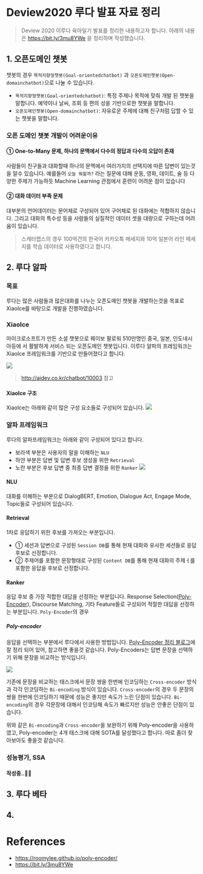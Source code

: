 # Deview2020 루다 발표 자료 정리
> Deview 2020 이루다 육아일기 발표를 정리한 내용하고자 합니다. 아래의 내용은 https://bit.ly/3mu8YWe 을 정리하며 작성했습니다. 

## 1. 오픈도메인 챗봇
챗봇의 경우 `목적지향형챗봇(Goal-orientedchatbot)` 과 `오픈도메인챗봇(Open-domainchatbot)`으로 나눌 수 있습니다.
- `목적지향형챗봇(Goal-orientedchatbot)`: 특정 주제나 목적에 맞춰 개발 된 챗봇을 말합니다. 예약이나 날씨, 조회 등 편의 성을 기반으로한 챗봇을 말합니다.
- `오픈도메인챗봇(Open-domainchatbot)`: 자유로운 주제에 대해 친구처럼 답할 수 있는 챗봇을 말합니다. 

### 오픈 도메인 챗봇 개발이 어려운이유
#### ① One-to-Many 문제, 하나의 문맥에서 다수의 정답과 다수의 오답이 존재
사람들이 친구들과 대화할때 하나의 문맥에서 여러가지의 선택지에 따른 답변이 있는것을 알수 있습니다. 예를들어 `오늘 뭐할까?` 라는 질문에 대해 운동, 영화, 데이트, 술 등 다양한 주제가 가능하듯 Machine Learning 관점에서 훈련이 어려운 점이 있습니다 
#### ② 대화 데이터 부족 문제
대부분의 언어데이터는 문어체로 구성되어 있어 구어체로 된 대화에는 적합하지 않습니다. 그리고 대화의 특수성 등을 사람들의 실질적인 데이터 셋을 대량으로 구하는데 어려움이 있습니다. 

> 스캐터랩스의 경우 100억건의 한국어 카카오톡 메세지와 10억 일본어 라인 메세지를 학습 데이터로 사용하였다고 합니다. 

## 2. 루다 알파
### 목표
루다는 많은 사람들과 많은대화를 나누는 오픈도메인 챗봇을 개발하는것을 목표로 XiaoIce를 바탕으로 개발을 진행하였습니다.

### XiaoIce
마이크로소프트가 만든 소셜 챗봇으로 웨이보 팔로워 510만명인 중국, 일본, 인도네시아등에 서 활발하게 서비스 되는 오픈도메인 챗봇입니다. 이루다 알파의 프레임워크는 XiaoIce 프레임워크를 기반으로 만들어졌다고 합니다. 

![](https://images.velog.io/images/nawnoes/post/325d3862-427b-4ceb-9bce-c23fb38a6c15/image.png)
>http://aidev.co.kr/chatbot/10003 참고

#### XiaoIce 구조
XiaoIce는 아래와 같이 많은 구성 요소들로 구성되어 있습니다. 
![](https://images.velog.io/images/nawnoes/post/c5eafc56-ec86-48de-bda1-c1319bc758d3/image.png)

### 알파 프레임워크
루다의 알파프레임워크는 아래와 같이 구성되어 있다고 합니다. 
- 보라색 부분은 사용자의 말을 이해하는 `NLU` 
- 하얀 부분은 답변 및 답변 후보 생성을 위한 `Retrieval`
- 노란 부분은 후보 답변 중 최종 답변 결정을 위한 `Ranker`
![](https://images.velog.io/images/nawnoes/post/b6e06b32-23c2-43af-b58e-f43a9476b89d/image.png)
#### NLU
대화를 이해하는 부분으로 DialogBERT, Emotion, Dialogue Act, Engage Mode, Topic들로 구성되어 있습니다. 
#### Retrieval 
1차로 응답하기 위한 후보를 가져오는 부분입니다. 
- ① 세션과 답변으로 구성된 `Session DB`를 통해 현재 대화와 유사한 세션들로 응답 후보로 선정합니다.
- ② 주제어를 포함한 문장형태로 구성된 `Content DB`를 통해 현재 대화의 주제ㅓ를 포함한 응답을 후보로 선정합니다. 
#### Ranker
응답 후보 중 가장 적합한 대답을 선정하는 부분입니다. Response Selection([Poly-Encoder](https://roomylee.github.io/poly-encoder/)), Discourse Matching, 기타 Feature들로 구성되어 적절한 대답을 선정하는 부분입니다. `Poly-Encoder`의 경우

##### Poly-encoder

응답을 선택하는 부분에서 루다에서 사용한 방법입니다. [Poly-Encoder 정리 블로그](https://roomylee.github.io/poly-encoder/)에 잘 정리 되어 있어, 참고하면 좋을것 같습니다. Poly-Encoders는 답변 문장을 선택하기 위해 문장을 비교하는 방식입니다. 

![](https://images.velog.io/images/nawnoes/post/44e17fc2-917a-4165-b016-78fc44cb212f/image.png)

기존에 문장을 비교하는 태스크에서 문장 쌍을 한번에 인코딩하는 `Cross-encoder` 방식과 각각 인코딩하는 `Bi-encoding` 방식이 있습니다. `Cross-encoder`의 경우 두 문장의 쌍을 한번에 인코딩하기 때문에 성능은 좋지만 속도가 느린 단점이 있습니다. `Bi-encoding`의 경우 각문장에 대해서 인코딩해 속도가 빠르지만 성능은 안좋은 단점이 있습니다. 

위와 같은 `Bi-encoding`과 `Cross-encoder`을 보완하기 위해 Poly-encoder을 사용하였고, Poly-encoder는 4개 태스크에 대해 SOTA를 달성했다고 합니다. 따로 좀더 찾아보아도 좋을것 같습니다. 

### 성능평가, SSA
#### 작성중..🏃‍♂️
## 3. 루다 베타
## 4. 

# References
- https://roomylee.github.io/poly-encoder/
- https://bit.ly/3mu8YWe